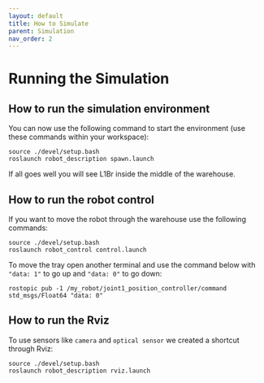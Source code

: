 ```yaml
---
layout: default
title: How to Simulate
parent: Simulation
nav_order: 2
---
```


# Running the Simulation

## How to run the simulation environment
You can now use the following command to start the environment (use these commands within your workspace):

```
source ./devel/setup.bash
roslaunch robot_description spawn.launch
```

If all goes well you will see L1Br inside the middle of the warehouse.

## How to run the robot control

If you want to move the robot through the warehouse use the following commands:
```
source ./devel/setup.bash
roslaunch robot_control control.launch
```

To move the tray open another terminal and use the command below with `"data: 1"` to go up and `"data: 0"` to go down:

```
rostopic pub -1 /my_robot/joint1_position_controller/command std_msgs/Float64 "data: 0"
```

## How to run the Rviz
To use sensors like `camera` and `optical sensor` we created a shortcut through Rviz:

```
source ./devel/setup.bash
roslaunch robot_description rviz.launch
```

